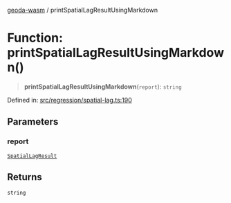 [geoda-wasm](../globals.md) / printSpatialLagResultUsingMarkdown

# Function: printSpatialLagResultUsingMarkdown()

> **printSpatialLagResultUsingMarkdown**(`report`): `string`

Defined in: [src/regression/spatial-lag.ts:190](https://github.com/GeoDaCenter/geoda-lib/blob/92ce80b2e81e5a6276ad0890a9a8fe638734b201/src/js/src/regression/spatial-lag.ts#L190)

## Parameters

### report

[`SpatialLagResult`](../type-aliases/SpatialLagResult.md)

## Returns

`string`
